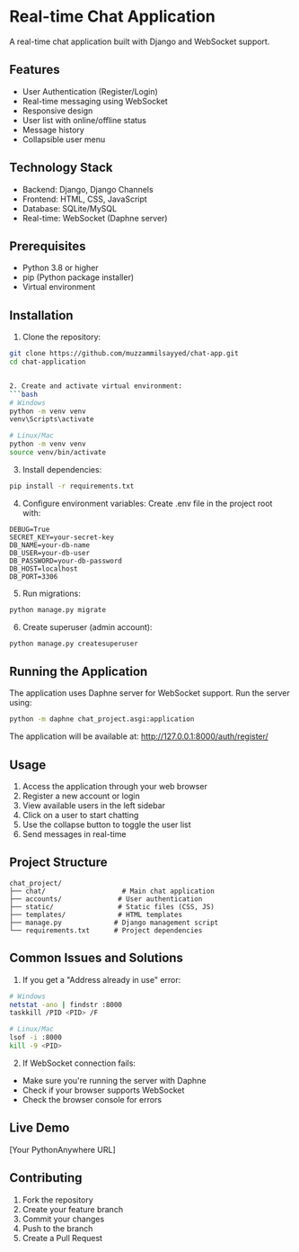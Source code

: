 # Real-time Chat Application

A real-time chat application built with Django and WebSocket support.

## Features

- User Authentication (Register/Login)
- Real-time messaging using WebSocket
- Responsive design
- User list with online/offline status
- Message history
- Collapsible user menu

## Technology Stack

- Backend: Django, Django Channels
- Frontend: HTML, CSS, JavaScript
- Database: SQLite/MySQL
- Real-time: WebSocket (Daphne server)

## Prerequisites

- Python 3.8 or higher
- pip (Python package installer)
- Virtual environment

## Installation

1. Clone the repository:
```bash
git clone https://github.com/muzzammilsayyed/chat-app.git
cd chat-application


2. Create and activate virtual environment:
```bash
# Windows
python -m venv venv
venv\Scripts\activate

# Linux/Mac
python -m venv venv
source venv/bin/activate
```

3. Install dependencies:
```bash
pip install -r requirements.txt
```

4. Configure environment variables:
Create .env file in the project root with:
```
DEBUG=True
SECRET_KEY=your-secret-key
DB_NAME=your-db-name
DB_USER=your-db-user
DB_PASSWORD=your-db-password
DB_HOST=localhost
DB_PORT=3306
```

5. Run migrations:
```bash
python manage.py migrate
```

6. Create superuser (admin account):
```bash
python manage.py createsuperuser
```

## Running the Application

The application uses Daphne server for WebSocket support. Run the server using:

```bash
python -m daphne chat_project.asgi:application
```

The application will be available at: http://127.0.0.1:8000/auth/register/


## Usage

1. Access the application through your web browser
2. Register a new account or login
3. View available users in the left sidebar
4. Click on a user to start chatting
5. Use the collapse button to toggle the user list
6. Send messages in real-time

## Project Structure

```
chat_project/
├── chat/                   # Main chat application
├── accounts/              # User authentication
├── static/                # Static files (CSS, JS)
├── templates/             # HTML templates
├── manage.py             # Django management script
└── requirements.txt      # Project dependencies
```

## Common Issues and Solutions

1. If you get a "Address already in use" error:
```bash
# Windows
netstat -ano | findstr :8000
taskkill /PID <PID> /F

# Linux/Mac
lsof -i :8000
kill -9 <PID>
```

2. If WebSocket connection fails:
- Make sure you're running the server with Daphne
- Check if your browser supports WebSocket
- Check the browser console for errors

## Live Demo
[Your PythonAnywhere URL]

## Contributing

1. Fork the repository
2. Create your feature branch
3. Commit your changes
4. Push to the branch
5. Create a Pull Request
```

